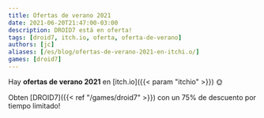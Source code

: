```yaml
---
title: Ofertas de verano 2021
date: 2021-06-20T21:47:00-03:00
description: DROID7 está en oferta!
tags: [droid7, itch.io, oferta, oferta-de-verano]
authors: [jc]
aliases: [/es/blog/ofertas-de-verano-2021-en-itchi.o/]
games: [droid7]
---
```


Hay **ofertas de verano 2021** en [itch.io]({{< param "itchio" >}}) 🌞

Obten [DROID7]({{< ref "/games/droid7" >}}) con un 75% de descuento por tiempo limitado!

